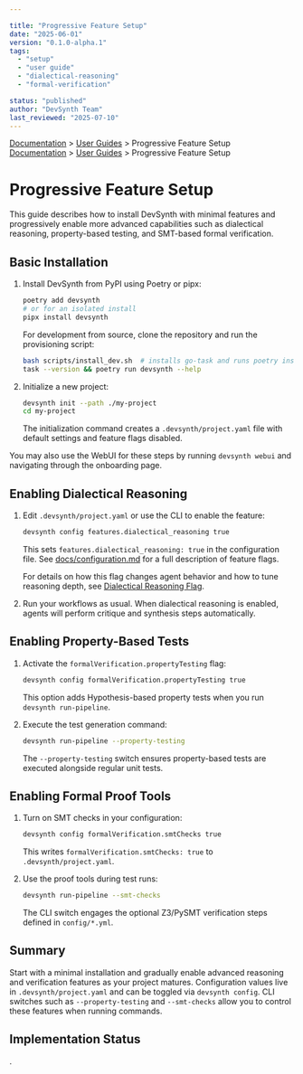 ```yaml
---

title: "Progressive Feature Setup"
date: "2025-06-01"
version: "0.1.0-alpha.1"
tags:
  - "setup"
  - "user guide"
  - "dialectical-reasoning"
  - "formal-verification"

status: "published"
author: "DevSynth Team"
last_reviewed: "2025-07-10"
---
```

<div class="breadcrumbs">
<a href="../index.md">Documentation</a> &gt; <a href="index.md">User Guides</a> &gt; Progressive Feature Setup
</div>

<div class="breadcrumbs">
<a href="../index.md">Documentation</a> &gt; <a href="index.md">User Guides</a> &gt; Progressive Feature Setup
</div>

# Progressive Feature Setup

This guide describes how to install DevSynth with minimal features and progressively enable more advanced capabilities such as dialectical reasoning, property-based testing, and SMT-based formal verification.

## Basic Installation

1. Install DevSynth from PyPI using Poetry or pipx:


   ```bash
   poetry add devsynth
   # or for an isolated install
   pipx install devsynth
   ```

   For development from source, clone the repository and run the provisioning script:

   ```bash
   bash scripts/install_dev.sh  # installs go-task and runs poetry install --with dev --all-extras
   task --version && poetry run devsynth --help
   ```

2. Initialize a new project:


   ```bash
   devsynth init --path ./my-project
   cd my-project
   ```

   The initialization command creates a `.devsynth/project.yaml` file with default settings and feature flags disabled.

You may also use the WebUI for these steps by running `devsynth webui` and navigating through the onboarding page.

## Enabling Dialectical Reasoning

1. Edit `.devsynth/project.yaml` or use the CLI to enable the feature:


   ```bash
   devsynth config features.dialectical_reasoning true
   ```

   This sets `features.dialectical_reasoning: true` in the configuration file. See [docs/configuration.md](../configuration.md) for a full description of feature flags.

   For details on how this flag changes agent behavior and how to tune reasoning depth, see [Dialectical Reasoning Flag](../architecture/dialectical_reasoning.md#dialectical-reasoning-flag).

2. Run your workflows as usual. When dialectical reasoning is enabled, agents will perform critique and synthesis steps automatically.


## Enabling Property-Based Tests

1. Activate the `formalVerification.propertyTesting` flag:


   ```bash
   devsynth config formalVerification.propertyTesting true
   ```

   This option adds Hypothesis-based property tests when you run `devsynth run-pipeline`.

2. Execute the test generation command:


   ```bash
   devsynth run-pipeline --property-testing
   ```

   The `--property-testing` switch ensures property-based tests are executed alongside regular unit tests.

## Enabling Formal Proof Tools

1. Turn on SMT checks in your configuration:


   ```bash
   devsynth config formalVerification.smtChecks true
   ```

   This writes `formalVerification.smtChecks: true` to `.devsynth/project.yaml`.

2. Use the proof tools during test runs:


   ```bash
   devsynth run-pipeline --smt-checks
   ```

   The CLI switch engages the optional Z3/PySMT verification steps defined in `config/*.yml`.

## Summary

Start with a minimal installation and gradually enable advanced reasoning and verification features as your project matures. Configuration values live in `.devsynth/project.yaml` and can be toggled via `devsynth config`. CLI switches such as `--property-testing` and `--smt-checks` allow you to control these features when running commands.

## Implementation Status

.
